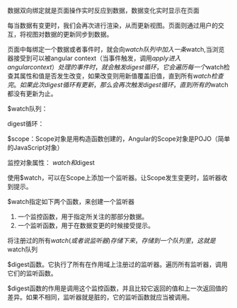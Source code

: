 数据双向绑定就是页面操作实时反应到数据，数据变化实时显示在页面

每当数据有变更时，我们会再次进行渲染，从而更新视图。页面则通过用户的交互，将视图对数据的更新同步到数据。

页面中每绑定一个数据或者事件时，就会向$watch队列中加入一条$watch,当浏览器接受到可以被angular context（当事件触发，调用$apply进入angular context）处理的事件时，就会触发digest循环，它会遍历每一个$watch检查其属性和值是否发生改变，如果改变则用新值覆盖旧值，直到所有$watch检查完。如果此次digest循环有更新，那么会再次触发digest循环，直到所有的$watch都没有更新为止。

$watch队列：

digest循环：

$scope：Scope对象是用构造函数创建的，Angular的Scope对象是POJO（简单的JavaScript对象）

监控对象属性： $watch和$digest

使用$watch，可以在Scope上添加一个监听器。让Scope发生变更时，监听器收到提示。

$watch指定如下两个函数，来创建一个监听器
1. 一个监控函数，用于指定所关注的那部分数据。
2. 一个监听函数，用于在数据变更的时候接受提示。

将注册过的所有$watch(或者说监听器)存储下来，存储到一个队列里，这就是$watch队列


$digest函数。它执行了所有在作用域上注册过的监听器。遍历所有监听器，调用它们的监听函数。

$digest函数的作用是调用这个监控函数，并且比较它返回的值和上一次返回值的差异。如果不相同，监听器就是脏的，它的监听函数就应当被调用。


